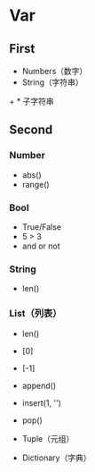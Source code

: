 # Var

## First

- Numbers（数字）
- String（字符串）

\+ \*
子字符串

## Second

### Number

- abs()
- range()

### Bool

- True/False
- 5 > 3
- and or not

### String

- len()

### List（列表）

- len()
- [0]
- [-1]
- append()
- insert(1, '')
- pop()

- Tuple（元组）
- Dictionary（字典）

